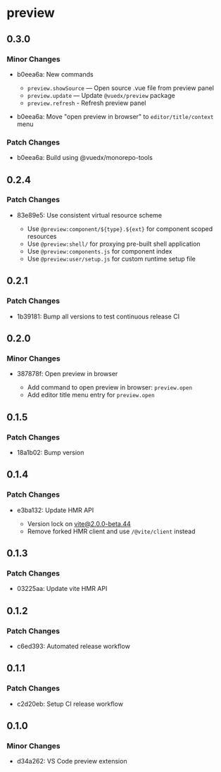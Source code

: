 # preview

## 0.3.0

### Minor Changes

- b0eea6a: New commands

  - `preview.showSource` — Open source .vue file from preview panel
  - `preview.update` — Update `@vuedx/preview` package
  - `preview.refresh` - Refresh preview panel

- b0eea6a: Move "open preview in browser" to `editor/title/context` menu

### Patch Changes

- b0eea6a: Build using @vuedx/monorepo-tools

## 0.2.4

### Patch Changes

- 83e89e5: Use consistent virtual resource scheme

  - Use `@preview:component/${type}.${ext}` for component scoped resources
  - Use `@preview:shell/` for proxying pre-built shell application
  - Use `@preview:components.js` for component index
  - Use `@preview:user/setup.js` for custom runtime setup file

## 0.2.1

### Patch Changes

- 1b39181: Bump all versions to test continuous release CI

## 0.2.0

### Minor Changes

- 387878f: Open preview in browser

  - Add command to open preview in browser: `preview.open`
  - Add editor title menu entry for `preview.open`

## 0.1.5

### Patch Changes

- 18a1b02: Bump version

## 0.1.4

### Patch Changes

- e3ba132: Update HMR API

  - Version lock on vite@2.0.0-beta.44
  - Remove forked HMR client and use `/@vite/client` instead

## 0.1.3

### Patch Changes

- 03225aa: Update vite HMR API

## 0.1.2

### Patch Changes

- c6ed393: Automated release workflow

## 0.1.1

### Patch Changes

- c2d20eb: Setup CI release workflow

## 0.1.0

### Minor Changes

- d34a262: VS Code preview extension
